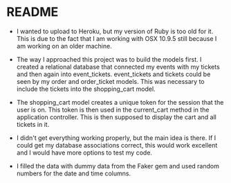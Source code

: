 # README

* I wanted to upload to Heroku, but my version of Ruby is too old for it. This is due to the fact that I am working with OSX 10.9.5 still because I am working on an older machine.

* The way I approached this project was to build the models first. I created a relational database that connected my events with my tickets and then again into event_tickets. event_tickets and tickets could be seen by my order and order_ticket models. This was necessary to include the tickets into the shopping_cart model.

* The shopping_cart model creates a unique token for the session that the user is on. This token is then used in the current_cart method in the application controller. This is then supposed to display the cart and all tickets in it.

* I didn't get everything working properly, but the main idea is there. If I could get my database associations correct, this would work excellent and I would have more options to test my code.

* I filled the data with dummy data from the Faker gem and used random numbers for the date and time columns.
